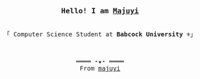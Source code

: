<h3 align="center"><samp>Hello! I am <b><a rel="nofollow noopener noreferrer" target="_blank" href="https://majuyi.com">Majuyi</a></b></samp></h3>
<p align="center"><br>
  <samp>
    「 Computer Science Student at <b>Babcock University</b> ⚜️」<br>
  </samp>
</p>
<br>
<samp>
  <p align="center">
    ════ ⋆★⋆ ════<br>
    From <a href="https://github.com/majuyi/majuyi">majuyi</a>
  </p>
</samp>
